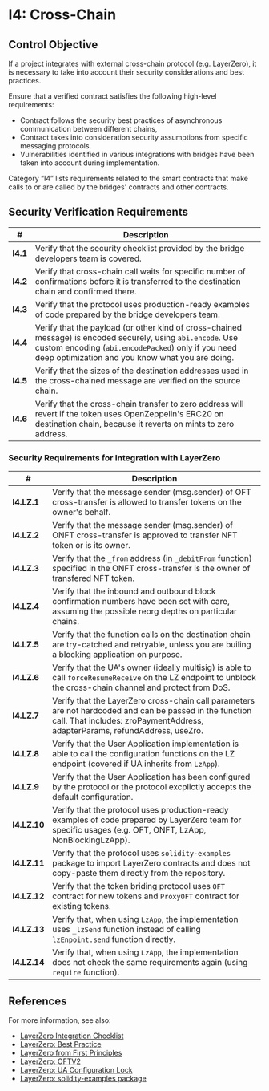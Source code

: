 # I4: Cross-Chain

## Control Objective

If a project integrates with external cross-chain protocol (e.g. LayerZero), it is necessary to take into account their security considerations and best practices.

Ensure that a verified contract satisfies the following high-level requirements:
* Contract follows the security best practices of asynchronous communication between different chains,
* Contract takes into consideration security assumptions from specific messaging protocols.
* Vulnerabilities identified in various integrations with bridges have been taken into account during implementation.

Category “I4” lists requirements related to the smart contracts that make calls to or are called by the bridges' contracts and other contracts.

## Security Verification Requirements

| # | Description |
| --- | --- |
| **I4.1** | Verify that the security checklist provided by the bridge developers team is covered. |
| **I4.2** | Verify that cross-chain call waits for specific number of confirmations before it is transferred to the destination chain and confirmed there. |
| **I4.3** | Verify that the protocol uses production-ready examples of code prepared by the bridge developers team. | 
| **I4.4** | Verify that the payload (or other kind of cross-chained message) is encoded securely, using `abi.encode`. Use custom encoding (`abi.encodePacked`) only if you need deep optimization and you know what you are doing. | 
| **I4.5** | Verify that the sizes of the destination addresses used in the cross-chained message are verified on the source chain. | 
| **I4.6** | Verify that the cross-chain transfer to zero address will revert if the token uses OpenZeppelin's ERC20 on destination chain, because it reverts on mints to zero address. | 

### Security Requirements for Integration with LayerZero 

| # | Description |
| --- | --- |
| **I4.LZ.1** | Verify that the message sender (msg.sender) of OFT cross-transfer is allowed to transfer tokens on the owner's behalf. |
| **I4.LZ.2** | Verify that the message sender (msg.sender) of ONFT cross-transfer is approved to transfer NFT token or is its owner. |
| **I4.LZ.3** | Verify that the `_from` address (in `_debitFrom` function) specified in the ONFT cross-transfer is the owner of transfered NFT token. |
| **I4.LZ.4** | Verify that the inbound and outbound block confirmation numbers have been set with care, assuming the possible reorg depths on particular chains. |
| **I4.LZ.5** | Verify that the function calls on the destination chain are try-catched and retryable, unless you are builing a blocking application on purpose. |
| **I4.LZ.6** | Verify that the UA's owner (ideally multisig) is able to call `forceResumeReceive` on the LZ endpoint to unblock the cross-chain channel and protect from DoS. |
| **I4.LZ.7** | Verify that the LayerZero cross-chain call parameters are not hardcoded and can be passed in the function call. That includes: zroPaymentAddress, adapterParams, refundAddress, useZro. |
| **I4.LZ.8** | Verify that the User Application implementation is able to call the configuration functions on the LZ endpoint (covered if UA inherits from `LzApp`). |
| **I4.LZ.9** | Verify that the User Application has been configured by the protocol or the protocol excplictly accepts the default configuration. |
| **I4.LZ.10** | Verify that the protocol uses production-ready examples of code prepared by LayerZero team for specific usages (e.g. OFT, ONFT, LzApp, NonBlockingLzApp). |
| **I4.LZ.11** | Verify that the protocol uses `solidity-examples` package to import LayerZero contracts and does not copy-paste them directly from the repository. |
| **I4.LZ.12** | Verify that the token briding protocol uses `OFT` contract for new tokens and `ProxyOFT` contract for existing tokens. |
| **I4.LZ.13** | Verify that, when using `LzApp`, the implementation uses `_lzSend` function instead of calling `lzEnpoint.send` function directly. |
| **I4.LZ.14** | Verify that, when using `LzApp`, the implementation does not check the same requirements again (using `require` function). |




## References

For more information, see also:
* [LayerZero Integration Checklist](https://layerzero.gitbook.io/docs/evm-guides/layerzero-integration-checklist) 
* [LayerZero: Best Practice](https://layerzero.gitbook.io/docs/evm-guides/best-practice)
* [LayerZero from First Principles](https://medium.com/@PrimordialAA/layerzero-from-first-principles-c2393eb1718d)
* [LayerZero: OFTV2](https://layerzero.gitbook.io/docs/evm-guides/layerzero-omnichain-contracts/oft/oftv2)
* [LayerZero: UA Configuration Lock](https://layerzero.gitbook.io/docs/evm-guides/ua-custom-configuration/ua-configuration-lock)
* [LayerZero: solidity-examples package](https://www.npmjs.com/package/@layerzerolabs/solidity-examples)
